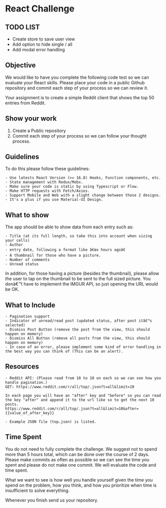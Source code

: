 # React Challenge

## TODO LIST
* Create store to save user view
* Add option to hide single / all
* Add modal error handling

## Objective
We would like to have you complete the following code test so we can evaluate your React skills.  Please place your code in a public Github repository and commit each step of your process so we can review it.

Your assignment is to create a simple Reddit client that shows the top 50 entries from Reddit.

## Show your work

1.  Create a Public repository
2.  Commit each step of your process so we can follow your thought process.

## Guidelines
To do this please follow these guidelines:
    
    - Use latests React Version (>= 16.8) Hooks, Function components, etc.
    - State management with Redux/Mobx.
    - Make sure your code is static by using Typescript or Flow.
    - Make HTTP requests with Fetch/Axios.
    - Support Mobile and Web with a slight change between those 2 designs.
    - It's a plus if you use Material-UI Design.

## What to show
The app should be able to show data from each entry such as:

    - Title (at its full length, so take this into account when sizing your cells)
    - Author
    - entry date, following a format like â€œx hours agoâ€
    - A thumbnail for those who have a picture.
    - Number of comments
    - Unread status

In addition, for those having a picture (besides the thumbnail), please allow the user to tap on the thumbnail to be sent to the full sized picture. You donâ€™t have to implement the IMGUR API, so just opening the URL would be OK.

## What to Include

    - Pagination support
    - Indicator of unread/read post (updated status, after post itâ€™s selected)
    - Dismiss Post Button (remove the post from the view, this should happen on memory)
    - Dismiss All Button (remove all posts from the view, this should happen on memory)
    - In case of an error, please implement some kind of error handling in the best way you can think of (This can be an alert).

## Resources

    - Reddit API: (Please read from 10 to 10 on each so we can see how you handle pagination.)
    GET: https://www.reddit.com/r/all/top/.json?t=all&limit=10
    
    In each page you will have an "after" key and "before" so you can read the key "after" and append it to the url like so to get the next 10 posts.
    https://www.reddit.com/r/all/top/.json?t=all&limit=10&after={{value_of_after_key}}
     
    - Example JSON file (top.json) is listed.

## Time Spent
You do not need to fully complete the challenge. We suggest not to spend more than 5 hours total, which can be done over the course of 2 days.  Please make commits as often as possible so we can see the time you spent and please do not make one commit.  We will evaluate the code and time spent.

What we want to see is how well you handle yourself given the time you spend on the problem, how you think, and how you prioritize when time is insufficient to solve everything.

Whenever you finish send us your repository.
